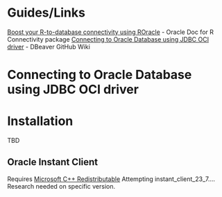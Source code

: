 # Guides/Links
[Boost your R-to-database connectivity using ROracle](https://blogs.oracle.com/machinelearning/post/boost-your-rtodatabase-connectivity-using-roracle) - Oracle Doc for R Connectivity package
[Connecting to Oracle Database using JDBC OCI driver](https://github.com/bobbyiliev/dbeaver/wiki/Connecting-to-Oracle-Database-using-JDBC-OCI-driver) - DBeaver GitHub Wiki
# Connecting to Oracle Database using JDBC OCI driver

# Installation
TBD


## Oracle Instant Client
Requires [Microsoft C++ Redistributable](https://learn.microsoft.com/en-us/cpp/windows/latest-supported-vc-redist?view=msvc-170)
Attempting instant_client_23_7....
	Research needed on specific version. 
